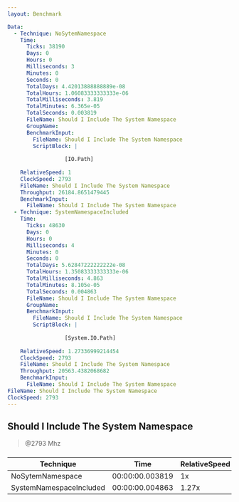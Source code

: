 ```yaml
---
layout: Benchmark

Data: 
  - Technique: NoSytemNamespace
    Time: 
      Ticks: 38190
      Days: 0
      Hours: 0
      Milliseconds: 3
      Minutes: 0
      Seconds: 0
      TotalDays: 4.42013888888889e-08
      TotalHours: 1.06083333333333e-06
      TotalMilliseconds: 3.819
      TotalMinutes: 6.365e-05
      TotalSeconds: 0.003819
      FileName: Should I Include The System Namespace
      GroupName: 
      BenchmarkInput: 
        FileName: Should I Include The System Namespace
        ScriptBlock: |
          
                  [IO.Path]
              
    RelativeSpeed: 1
    ClockSpeed: 2793
    FileName: Should I Include The System Namespace
    Throughput: 26184.8651479445
    BenchmarkInput: 
      FileName: Should I Include The System Namespace
  - Technique: SystemNamespaceIncluded
    Time: 
      Ticks: 48630
      Days: 0
      Hours: 0
      Milliseconds: 4
      Minutes: 0
      Seconds: 0
      TotalDays: 5.62847222222222e-08
      TotalHours: 1.35083333333333e-06
      TotalMilliseconds: 4.863
      TotalMinutes: 8.105e-05
      TotalSeconds: 0.004863
      FileName: Should I Include The System Namespace
      GroupName: 
      BenchmarkInput: 
        FileName: Should I Include The System Namespace
        ScriptBlock: |
          
                  [System.IO.Path]
              
    RelativeSpeed: 1.27336999214454
    ClockSpeed: 2793
    FileName: Should I Include The System Namespace
    Throughput: 20563.4382068682
    BenchmarkInput: 
      FileName: Should I Include The System Namespace
FileName: Should I Include The System Namespace
ClockSpeed: 2793
---
```

Should I Include The System Namespace
-------------------------------------
> @2793 Mhz


### 


|Technique              |Time           |RelativeSpeed|Throughput|
|-----------------------|---------------|-------------|----------|
|NoSytemNamespace       |00:00:00.003819|1x           |26184.87/s|
|SystemNamespaceIncluded|00:00:00.004863|1.27x        |20563.44/s|
